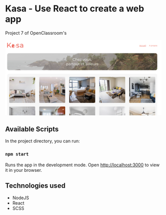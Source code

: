 # Kasa - Use React to create a web app

Project 7 of OpenClassroom's

![1668203741422](image/README/1668203741422.png)

## Available Scripts

In the project directory, you can run:

### `npm start`

Runs the app in the development mode.
Open [http://localhost:3000](http://localhost:3000) to view it in your browser.


## Technologies used

* NodeJS
* React
* SCSS
